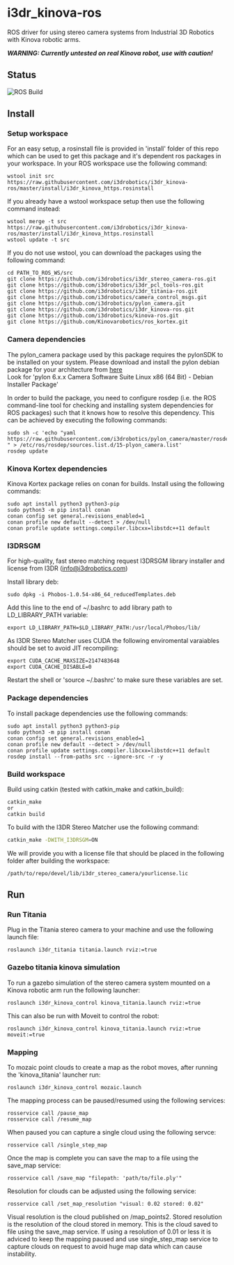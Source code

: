 # i3dr_kinova-ros
ROS driver for using stereo camera systems from Industrial 3D Robotics with Kinova robotic arms.  

***WARNING: Currently untested on real Kinova robot, use with caution!***

## Status
![ROS Build](https://github.com/i3drobotics/i3dr_kinova-ros/workflows/ROS%20Build/badge.svg?event=push)

## Install

### Setup workspace
For an easy setup, a rosinstall file is provided in 'install' folder of this repo which can be used to get this package and it's dependent ros packages in your workspace. 
In your ROS workspace use the following command:
```
wstool init src https://raw.githubusercontent.com/i3drobotics/i3dr_kinova-ros/master/install/i3dr_kinova_https.rosinstall
```
If you already have a wstool workspace setup then use the following command instead:
```
wstool merge -t src https://raw.githubusercontent.com/i3drobotics/i3dr_kinova-ros/master/install/i3dr_kinova_https.rosinstall
wstool update -t src
```

If you do not use wstool, you can download the packages using the following command:
```
cd PATH_TO_ROS_WS/src
git clone https://github.com/i3drobotics/i3dr_stereo_camera-ros.git
git clone https://github.com/i3drobotics/i3dr_pcl_tools-ros.git
git clone https://github.com/i3drobotics/i3dr_titania-ros.git
git clone https://github.com/i3drobotics/camera_control_msgs.git
git clone https://github.com/i3drobotics/pylon_camera.git
git clone https://github.com/i3drobotics/i3dr_kinova-ros.git
git clone https://github.com/i3drobotics/kinova-ros.git
git clone https://github.com/Kinovarobotics/ros_kortex.git
```

### Camera dependencies
The pylon_camera package used by this package requires the pylonSDK to be installed on your system. Please download and install the pylon debian package for your architecture from [here](https://www.baslerweb.com/en/sales-support/downloads/software-downloads/#type=pylonsoftware;language=all;version=all;os=all)  
Look for 'pylon 6.x.x Camera Software Suite Linux x86 (64 Bit) - Debian Installer Package'

In order to build the package, you need to configure rosdep (i.e. the ROS command-line tool for checking and installing system dependencies for ROS packages) such that
it knows how to resolve this dependency. This can be achieved by executing the following commands:

```
sudo sh -c 'echo "yaml https://raw.githubusercontent.com/i3drobotics/pylon_camera/master/rosdep/pylon_sdk.yaml " > /etc/ros/rosdep/sources.list.d/15-plyon_camera.list'
rosdep update
```

### Kinova Kortex dependencies
Kinova Kortex package relies on conan for builds. Install using the following commands:
```
sudo apt install python3 python3-pip
sudo python3 -m pip install conan
conan config set general.revisions_enabled=1
conan profile new default --detect > /dev/null
conan profile update settings.compiler.libcxx=libstdc++11 default
```

### I3DRSGM
For high-quality, fast stereo matching request I3DRSGM library installer and license from I3DR (info@i3drobotics.com)

Install library deb:
```
sudo dpkg -i Phobos-1.0.54-x86_64_reducedTemplates.deb
```
Add this line to the end of ~/.bashrc to add library path to LD_LIBRARY_PATH variable:
```
export LD_LIBRARY_PATH=$LD_LIBRARY_PATH:/usr/local/Phobos/lib/
```
As I3DR Stereo Matcher uses CUDA the following enviromental varaiables should be set to avoid JIT recompiling:
```
export CUDA_CACHE_MAXSIZE=2147483648
export CUDA_CACHE_DISABLE=0
```
Restart the shell or 'source ~/.bashrc' to make sure these variables are set.

### Package dependencies
To install package dependencies use the following commands:
```
sudo apt install python3 python3-pip
sudo python3 -m pip install conan
conan config set general.revisions_enabled=1
conan profile new default --detect > /dev/null
conan profile update settings.compiler.libcxx=libstdc++11 default
rosdep install --from-paths src --ignore-src -r -y
```

### Build workspace
Build using catkin (tested with catkin_make and catkin_build):
```
catkin_make
or
catkin build
```
To build with the I3DR Stereo Matcher use the following command:

``` bash
catkin_make -DWITH_I3DRSGM=ON
```
We will provide you with a license file that should be placed in the following folder after building the workspace:
```
/path/to/repo/devel/lib/i3dr_stereo_camera/yourlicense.lic
```

## Run
### Run Titania
Plug in the Titania stereo camera to your machine and use the following launch file:
```
roslaunch i3dr_titania titania.launch rviz:=true
```
### Gazebo titania kinova simulation
To run a gazebo simulation of the stereo camera system mounted on a Kinova robotic arm run the following launcher:
```
roslaunch i3dr_kinova_control kinova_titania.launch rviz:=true
```

This can also be run with Moveit to control the robot:
```
roslaunch i3dr_kinova_control kinova_titania.launch rviz:=true moveit:=true
```
### Mapping
To mozaic point clouds to create a map as the robot moves, after running the 'kinova_titania' launcher run:
```
roslaunch i3dr_kinova_control mozaic.launch
```

The mapping process can be paused/resumed using the following services:
```
rosservice call /pause_map
rosservice call /resume_map
```

When paused you can capture a single cloud using the following servce:
```
rosservice call /single_step_map
```

Once the map is complete you can save the map to a file using the save_map service:
```
rosservice call /save_map "filepath: 'path/to/file.ply'"
```

Resolution for clouds can be adjusted using the following service:
```
rosservice call /set_map_resolution "visual: 0.02 stored: 0.02"
```
Visual resolution is the cloud published on /map_points2. Stored resolution is the resolution of the cloud stored in memory. This is the cloud saved to file using the save_map service. If using a resolution of 0.01 or less it is adviced to keep the mapping paused and use single_step_map service to capture clouds on request to avoid huge map data which can cause instability. 
